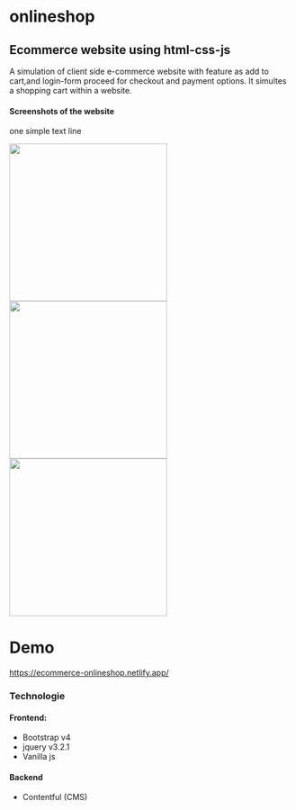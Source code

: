 # onlineshop
## Ecommerce website using html-css-js

A simulation of client side e-commerce website with feature as add to cart,and login-form proceed for checkout and payment options. It simultes a shopping cart within a website.

#### Screenshots of the website
one simple text line 

<div>
 <p>
<img src="https://github.com/fatmeh25/onlineshop/blob/main/onlineshop/screenshot/dem2.png?raw=true" width="280px">
<img src="https://github.com/fatmeh25/onlineshop/blob/main/onlineshop/screenshot/demo1.png?raw=true" width="280px">
<img src="https://github.com/fatmeh25/onlineshop/blob/main/onlineshop/screenshot/demo3.png?raw=true" width="280px">

  </p>
</div>

# Demo

https://ecommerce-onlineshop.netlify.app/

### Technologie

#### Frontend:

- Bootstrap v4
- jquery v3.2.1
- Vanilla js

#### Backend

- Contentful (CMS)
